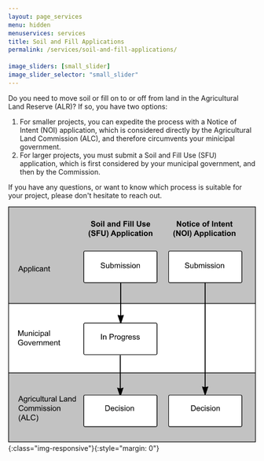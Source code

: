 ```yaml
---
layout: page_services
menu: hidden
menuservices: services
title: Soil and Fill Applications
permalink: /services/soil-and-fill-applications/

image_sliders: [small_slider]
image_slider_selector: "small_slider"
---
```


Do you need to move soil or fill on to or off from land in the Agricultural Land Reserve (ALR)? If so, you have two options:

1. For smaller projects, you can expedite the process with a Notice of Intent (NOI) application, which is considered directly by the Agricultural Land Commission (ALC), and therefore circumvents your minicipal government. 
2. For larger projects, you must submit a Soil and Fill Use (SFU) application, which is first considered by your municipal government, and then by the Commission.

If you have any questions, or want to know which process is suitable for your project, please don't hesitate to reach out.

![Soil Fill Use vs Notice of Intent Applications](/assets/sfu_vs_noi.png){:class="img-responsive"}{:style="margin: 0"}
